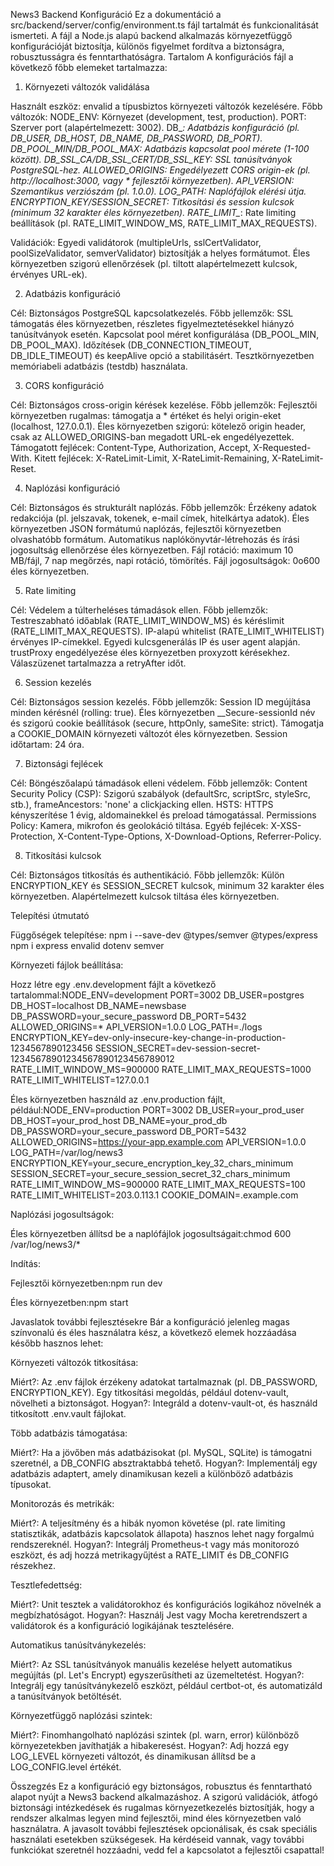 News3 Backend Konfiguráció
Ez a dokumentáció a src/backend/server/config/environment.ts fájl tartalmát és funkcionalitását ismerteti. A fájl a Node.js alapú backend alkalmazás környezetfüggő konfigurációját biztosítja, különös figyelmet fordítva a biztonságra, robusztusságra és fenntarthatóságra.
Tartalom
A konfigurációs fájl a következő főbb elemeket tartalmazza:
1. Környezeti változók validálása

Használt eszköz: envalid a típusbiztos környezeti változók kezelésére.
Főbb változók:
NODE_ENV: Környezet (development, test, production).
PORT: Szerver port (alapértelmezett: 3002).
DB_*: Adatbázis konfiguráció (pl. DB_USER, DB_HOST, DB_NAME, DB_PASSWORD, DB_PORT).
DB_POOL_MIN/DB_POOL_MAX: Adatbázis kapcsolat pool mérete (1-100 között).
DB_SSL_CA/DB_SSL_CERT/DB_SSL_KEY: SSL tanúsítványok PostgreSQL-hez.
ALLOWED_ORIGINS: Engedélyezett CORS origin-ek (pl. http://localhost:3000, vagy * fejlesztői környezetben).
API_VERSION: Szemantikus verziószám (pl. 1.0.0).
LOG_PATH: Naplófájlok elérési útja.
ENCRYPTION_KEY/SESSION_SECRET: Titkosítási és session kulcsok (minimum 32 karakter éles környezetben).
RATE_LIMIT_*: Rate limiting beállítások (pl. RATE_LIMIT_WINDOW_MS, RATE_LIMIT_MAX_REQUESTS).


Validációk:
Egyedi validátorok (multipleUrls, sslCertValidator, poolSizeValidator, semverValidator) biztosítják a helyes formátumot.
Éles környezetben szigorú ellenőrzések (pl. tiltott alapértelmezett kulcsok, érvényes URL-ek).



2. Adatbázis konfiguráció

Cél: Biztonságos PostgreSQL kapcsolatkezelés.
Főbb jellemzők:
SSL támogatás éles környezetben, részletes figyelmeztetésekkel hiányzó tanúsítványok esetén.
Kapcsolat pool méret konfigurálása (DB_POOL_MIN, DB_POOL_MAX).
Időzítések (DB_CONNECTION_TIMEOUT, DB_IDLE_TIMEOUT) és keepAlive opció a stabilitásért.
Tesztkörnyezetben memóriabeli adatbázis (testdb) használata.



3. CORS konfiguráció

Cél: Biztonságos cross-origin kérések kezelése.
Főbb jellemzők:
Fejlesztői környezetben rugalmas: támogatja a * értéket és helyi origin-eket (localhost, 127.0.0.1).
Éles környezetben szigorú: kötelező origin header, csak az ALLOWED_ORIGINS-ban megadott URL-ek engedélyezettek.
Támogatott fejlécek: Content-Type, Authorization, Accept, X-Requested-With.
Kitett fejlécek: X-RateLimit-Limit, X-RateLimit-Remaining, X-RateLimit-Reset.



4. Naplózási konfiguráció

Cél: Biztonságos és strukturált naplózás.
Főbb jellemzők:
Érzékeny adatok redakciója (pl. jelszavak, tokenek, e-mail címek, hitelkártya adatok).
Éles környezetben JSON formátumú naplózás, fejlesztői környezetben olvashatóbb formátum.
Automatikus naplókönyvtár-létrehozás és írási jogosultság ellenőrzése éles környezetben.
Fájl rotáció: maximum 10 MB/fájl, 7 nap megőrzés, napi rotáció, tömörítés.
Fájl jogosultságok: 0o600 éles környezetben.



5. Rate limiting

Cél: Védelem a túlterheléses támadások ellen.
Főbb jellemzők:
Testreszabható időablak (RATE_LIMIT_WINDOW_MS) és kéréslimit (RATE_LIMIT_MAX_REQUESTS).
IP-alapú whitelist (RATE_LIMIT_WHITELIST) érvényes IP-címekkel.
Egyedi kulcsgenerálás IP és user agent alapján.
trustProxy engedélyezése éles környezetben proxyzott kérésekhez.
Válaszüzenet tartalmazza a retryAfter időt.



6. Session kezelés

Cél: Biztonságos session kezelés.
Főbb jellemzők:
Session ID megújítása minden kérésnél (rolling: true).
Éles környezetben __Secure-sessionId név és szigorú cookie beállítások (secure, httpOnly, sameSite: strict).
Támogatja a COOKIE_DOMAIN környezeti változót éles környezetben.
Session időtartam: 24 óra.



7. Biztonsági fejlécek

Cél: Böngészőalapú támadások elleni védelem.
Főbb jellemzők:
Content Security Policy (CSP): Szigorú szabályok (defaultSrc, scriptSrc, styleSrc, stb.), frameAncestors: 'none' a clickjacking ellen.
HSTS: HTTPS kényszerítése 1 évig, aldomainekkel és preload támogatással.
Permissions Policy: Kamera, mikrofon és geolokáció tiltása.
Egyéb fejlécek: X-XSS-Protection, X-Content-Type-Options, X-Download-Options, Referrer-Policy.



8. Titkosítási kulcsok

Cél: Biztonságos titkosítás és authentikáció.
Főbb jellemzők:
Külön ENCRYPTION_KEY és SESSION_SECRET kulcsok, minimum 32 karakter éles környezetben.
Alapértelmezett kulcsok tiltása éles környezetben.



Telepítési útmutató

Függőségek telepítése:
npm i --save-dev @types/semver @types/express
npm i express envalid dotenv semver


Környezeti fájlok beállítása:

Hozz létre egy .env.development fájlt a következő tartalommal:NODE_ENV=development
PORT=3002
DB_USER=postgres
DB_HOST=localhost
DB_NAME=newsbase
DB_PASSWORD=your_secure_password
DB_PORT=5432
ALLOWED_ORIGINS=*
API_VERSION=1.0.0
LOG_PATH=./logs
ENCRYPTION_KEY=dev-only-insecure-key-change-in-production-1234567890123456
SESSION_SECRET=dev-session-secret-12345678901234567890123456789012
RATE_LIMIT_WINDOW_MS=900000
RATE_LIMIT_MAX_REQUESTS=1000
RATE_LIMIT_WHITELIST=127.0.0.1


Éles környezetben használd az .env.production fájlt, például:NODE_ENV=production
PORT=3002
DB_USER=your_prod_user
DB_HOST=your_prod_host
DB_NAME=your_prod_db
DB_PASSWORD=your_secure_password
DB_PORT=5432
ALLOWED_ORIGINS=https://your-app.example.com
API_VERSION=1.0.0
LOG_PATH=/var/log/news3
ENCRYPTION_KEY=your_secure_encryption_key_32_chars_minimum
SESSION_SECRET=your_secure_session_secret_32_chars_minimum
RATE_LIMIT_WINDOW_MS=900000
RATE_LIMIT_MAX_REQUESTS=100
RATE_LIMIT_WHITELIST=203.0.113.1
COOKIE_DOMAIN=.example.com




Naplózási jogosultságok:

Éles környezetben állítsd be a naplófájlok jogosultságait:chmod 600 /var/log/news3/*




Indítás:

Fejlesztői környezetben:npm run dev


Éles környezetben:npm start





Javaslatok további fejlesztésekre
Bár a konfiguráció jelenleg magas színvonalú és éles használatra kész, a következő elemek hozzáadása később hasznos lehet:

Környezeti változók titkosítása:

Miért?: Az .env fájlok érzékeny adatokat tartalmaznak (pl. DB_PASSWORD, ENCRYPTION_KEY). Egy titkosítási megoldás, például dotenv-vault, növelheti a biztonságot.
Hogyan?: Integráld a dotenv-vault-ot, és használd titkosított .env.vault fájlokat.


Több adatbázis támogatása:

Miért?: Ha a jövőben más adatbázisokat (pl. MySQL, SQLite) is támogatni szeretnél, a DB_CONFIG absztraktabbá tehető.
Hogyan?: Implementálj egy adatbázis adaptert, amely dinamikusan kezeli a különböző adatbázis típusokat.


Monitorozás és metrikák:

Miért?: A teljesítmény és a hibák nyomon követése (pl. rate limiting statisztikák, adatbázis kapcsolatok állapota) hasznos lehet nagy forgalmú rendszereknél.
Hogyan?: Integrálj Prometheus-t vagy más monitorozó eszközt, és adj hozzá metrikagyűjtést a RATE_LIMIT és DB_CONFIG részekhez.


Tesztlefedettség:

Miért?: Unit tesztek a validátorokhoz és konfigurációs logikához növelnék a megbízhatóságot.
Hogyan?: Használj Jest vagy Mocha keretrendszert a validátorok és a konfiguráció logikájának tesztelésére.


Automatikus tanúsítványkezelés:

Miért?: Az SSL tanúsítványok manuális kezelése helyett automatikus megújítás (pl. Let's Encrypt) egyszerűsítheti az üzemeltetést.
Hogyan?: Integrálj egy tanúsítványkezelő eszközt, például certbot-ot, és automatizáld a tanúsítványok betöltését.


Környezetfüggő naplózási szintek:

Miért?: Finomhangolható naplózási szintek (pl. warn, error) különböző környezetekben javíthatják a hibakeresést.
Hogyan?: Adj hozzá egy LOG_LEVEL környezeti változót, és dinamikusan állítsd be a LOG_CONFIG.level értékét.



Összegzés
Ez a konfiguráció egy biztonságos, robusztus és fenntartható alapot nyújt a News3 backend alkalmazáshoz. A szigorú validációk, átfogó biztonsági intézkedések és rugalmas környezetkezelés biztosítják, hogy a rendszer alkalmas legyen mind fejlesztői, mind éles környezetben való használatra. A javasolt további fejlesztések opcionálisak, és csak speciális használati esetekben szükségesek.
Ha kérdéseid vannak, vagy további funkciókat szeretnél hozzáadni, vedd fel a kapcsolatot a fejlesztői csapattal!